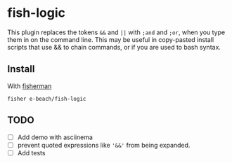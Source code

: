 # fish-logic

This plugin replaces the tokens `&&` and `||` with `;and` and `;or`, when you type them in on the command line.
This may be useful in copy-pasted install scripts that use && to chain commands, or if you are used to bash syntax.

## Install

With [fisherman]

```
fisher e-beach/fish-logic
```

## TODO
- [ ] Add demo with asciinema
- [ ] prevent quoted expressions like `'&&'` from being expanded.
- [ ] Add tests

[fisherman]: https://github.com/fisherman/fisherman
